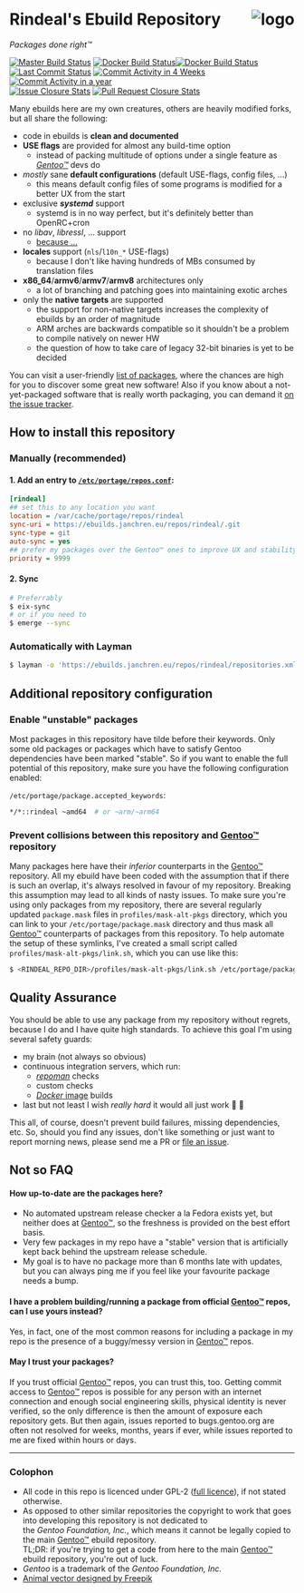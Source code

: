 Rindeal's Ebuild Repository <img src="./assets/logo_96.png" title="Sir Benjamin the Bull" alt="logo" align="right">
============================

_Packages done right™_

[![Master Build Status][ci-master-badge]][ci-master]
[![Docker Build Status][docker-label-badge]][docker-hub-project][![Docker Build Status][docker-badge]][docker-hub-project]
<br/>
[![Last Commit Status][last-commit-badge]](https://github.com/rindeal/rindeal-ebuild-repo/commits/master)
[![Commit Activity in 4 Weeks][commit-activity-4w-badge]](https://github.com/rindeal/rindeal-ebuild-repo/pulse/monthly)
[![Commit Activity in a year][commit-activity-y-badge]](https://github.com/rindeal/rindeal-ebuild-repo/pulse/monthly)
<br/>
[![Issue Closure Stats][issue-closure-stats-badge]](http://issuestats.com/github/rindeal/rindeal-ebuild-repo)
[![Pull Request Closure Stats][pr-closure-stats-badge]](http://issuestats.com/github/rindeal/rindeal-ebuild-repo)


Many ebuilds here are my own creatures, others are heavily modified forks, but all share the following:

 - code in ebuilds is **clean and documented**
 - **USE flags** are provided for almost any build-time option
     - instead of packing multitude of options under a single feature as _[Gentoo™]_ devs do
 - _mostly_ sane **default configurations** (default USE-flags, config files, ...)
     - this means default config files of some programs is modified for a better UX from the start
 - exclusive **_systemd_** support
     - systemd is in no way perfect, but it's definitely better than OpenRC+cron
 - no _libav_, _libressl_, ... support
     - [because ...](https://youtu.be/92cwKCU8Z5c)
 - **locales** support (`nls`/`l10n_*` USE-flags)
     - because I don't like having hundreds of MBs consumed by translation files
 - **x86_64**/**armv6**/**armv7**/**armv8** architectures only
     - a lot of branching and patching goes into maintaining exotic arches
 - only the **native targets** are supported
     - the support for non-native targets increases the complexity of ebuilds by an order of magnitude
     - ARM arches are backwards compatible so it shouldn't be a problem to compile natively on newer HW
     - the question of how to take care of legacy 32-bit binaries is yet to be decided

You can visit a user-friendly [list of packages][LISTING], where the chances are high for you to discover some great new software!
Also if you know about a not-yet-packaged software that is really worth packaging, you can demand it [on the issue tracker][New issue].


How to install this repository
-------------------------------

### Manually (recommended)

#### 1. Add an entry to [`/etc/portage/repos.conf`](https://wiki.gentoo.org/wiki//etc/portage/repos.conf):

```ini
[rindeal]
## set this to any location you want
location = /var/cache/portage/repos/rindeal
sync-uri = https://ebuilds.janchren.eu/repos/rindeal/.git
sync-type = git
auto-sync = yes
## prefer my packages over the Gentoo™ ones to improve UX and stability (recommended by 9/10 IT experts)
priority = 9999
```

#### 2. Sync

```sh
# Preferrably
$ eix-sync
# or if you need to
$ emerge --sync
```

### Automatically with Layman

```sh
$ layman -o 'https://ebuilds.janchren.eu/repos/rindeal/repositories.xml' -f -a rindeal
```


Additional repository configuration
------------------------------------

### Enable "unstable" packages

Most packages in this repository have tilde before their keywords.
Only some old packages or packages which have to satisfy Gentoo dependencies have been marked "stable".
So if you want to enable the full potential of this repository, make sure you have the following configuration enabled:

`/etc/portage/package.accepted_keywords`:
```sh
*/*::rindeal ~amd64  # or ~arm/~arm64
```

### Prevent collisions between this repository and [Gentoo™] repository

Many packages here have their _inferior_ counterparts in the [Gentoo™] repository.
All my ebuild have been coded with the assumption that if there is such an overlap, it's always resolved in favour of my repository.
Breaking this assumption may lead to all kinds of nasty issues.
To make sure you're using only packages from my repository, there are several regularly updated `package.mask` files in `profiles/mask-alt-pkgs` directory, which
you can link to your `/etc/portage/package.mask` directory and thus mask all [Gentoo™] counterparts of packages from this repository.
To help automate the setup of these symlinks, I've created a small script called `profiles/mask-alt-pkgs/link.sh`, which you can use like this:

```sh
$ <RINDEAL_REPO_DIR>/profiles/mask-alt-pkgs/link.sh /etc/portage/package.mask/rindeal-mask-alt-pkgs/
```


Quality Assurance
------------------

You should be able to use any package from my repository without regrets, because I do and I have quite high standards.
To achieve this goal I'm using several safety guards:

- my brain (not always so obvious)
- continuous integration servers, which run:
    - _[repoman](https://wiki.gentoo.org/wiki/Repoman)_ checks
    - custom checks
    - [_Docker_ image](https://hub.docker.com/r/rindeal/portage-amd64-base/) builds
- last but not least I wish _really hard_ it would all just work :unicorn: :rainbow:

This all, of course, doesn't prevent build failures, missing dependencies, etc. So, should you find
any issues, don't like something or just want to report morning news, please send me a PR or [file an issue][New issue].


Not so FAQ
-----------

#### How up-to-date are the packages here?

- No automated upstream release checker a la Fedora exists yet, but neither does at [Gentoo™], so the freshness is provided on the best effort basis.
- Very few packages in my repo have a "stable" version that is artificially kept back behind the upstream release schedule.
- My goal is to have no package more than 6 months late with updates, but you can always ping me if you feel like your favourite package needs a bump.

#### I have a problem building/running a package from official [Gentoo™] repos, can I use yours instead?

Yes, in fact, one of the most common reasons for including a package in my repo is the presence of a buggy/messy version in [Gentoo™] repos.

#### May I trust your packages?

If you trust official [Gentoo™] repos, you can trust this, too. Getting commit access to [Gentoo™] repos is possible for any person with an internet connection and enough social engineering skills, physical identity is never verified, so the only difference is then the amount of exposure each repository gets. But then again, issues reported to bugs.gentoo.org are often not resolved for weeks, months, years if ever, while issues reported to me are fixed within hours or days.


-------------------------------------------------------------------------------


### Colophon

- All code in this repo is licenced under GPL-2 ([full licence](./LICENSE)), if not stated otherwise.
- As opposed to other similar repositories the copyright to work that goes into developing this repository
is not dedicated to the&nbsp;_Gentoo&nbsp;Foundation,&nbsp;Inc._, which means it cannot be legally copied
to the main [Gentoo™] ebuild repository.
<br />TL;DR: if you're trying to get a code from here to the main [Gentoo™] ebuild repository, you're out of luck.
- _Gentoo_ is a trademark of the _Gentoo Foundation, Inc._
- [Animal vector designed by Freepik](http://www.freepik.com/free-photos-vectors/animal)

[protected branches]: https://help.github.com/articles/about-protected-branches/
[LISTING]: ./LISTING.md
[New issue]: https://github.com/rindeal/rindeal-ebuild-repo/issues/new
[ci-master]: https://travis-ci.org/rindeal/rindeal-ebuild-repo
[docker-hub-project]: https://hub.docker.com/r/rindeal/portage-amd64-base/
[Gentoo™]: https://www.gentoo.org/ "main Gentoo project website"

[ci-master-badge]:           https://badge-proxy.janchren.eu/ttl=60/https://img.shields.io/travis/rindeal/rindeal-ebuild-repo/master.svg?style=flat-square&label=CI@master
[docker-label-badge]:        https://badge-proxy.janchren.eu/ttl=86400/https://img.shields.io/badge/docker-image-gray.svg?style=flat-square&longCache=true
[docker-badge]:              https://badge-proxy.janchren.eu/ttl=60/https://semaphoreci.com/api/v1/rindeal/portage-docker-images/branches/master/shields_badge.svg
[last-commit-badge]:         https://badge-proxy.janchren.eu/ttl=600/https://img.shields.io/github/last-commit/rindeal/rindeal-ebuild-repo/master.svg?style=flat-square
[commit-activity-4w-badge]:  https://badge-proxy.janchren.eu/ttl=600/https://img.shields.io/github/commit-activity/4w/rindeal/rindeal-ebuild-repo.svg?style=flat-square
[commit-activity-y-badge]:   https://badge-proxy.janchren.eu/ttl=600/https://img.shields.io/github/commit-activity/y/rindeal/rindeal-ebuild-repo.svg?style=flat-square
[issue-closure-stats-badge]: https://badge-proxy.janchren.eu/ttl=3600/https://img.shields.io/issuestats/i/long/github/rindeal/rindeal-ebuild-repo.svg?style=flat-square
[pr-closure-stats-badge]:    https://badge-proxy.janchren.eu/ttl=3600/https://img.shields.io/issuestats/p/long/github/rindeal/rindeal-ebuild-repo.svg?style=flat-square
